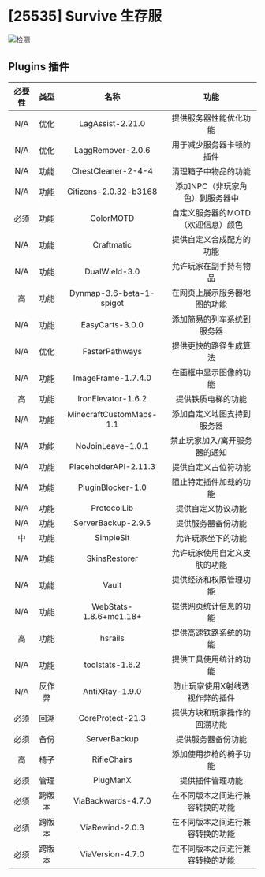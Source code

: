 
# [25535] Survive 生存服

![检测](https://img.shields.io/badge/检测-可运行-green.svg?cacheSeconds=2592000)

## Plugins 插件

| 必要性 | 类型 | 名称 | 功能 |
| :----: |:----: |:----: |:----: |
| N/A | 优化 | LagAssist-2.21.0 | 提供服务器性能优化功能 |
| N/A | 优化 | LaggRemover-2.0.6 | 用于减少服务器卡顿的插件 |
| N/A | 功能 | ChestCleaner-2-4-4 | 清理箱子中物品的功能 |
| N/A | 功能 | Citizens-2.0.32-b3168 | 添加NPC（非玩家角色）到服务器中 |
| 必须 | 功能 | ColorMOTD | 自定义服务器的MOTD（欢迎信息）颜色 |
| N/A | 功能 | Craftmatic | 提供自定义合成配方的功能 |
| N/A | 功能 | DualWield-3.0 | 允许玩家在副手持有物品 |
| 高 | 功能 | Dynmap-3.6-beta-1-spigot | 在网页上展示服务器地图的功能 |
| N/A | 功能 | EasyCarts-3.0.0 | 添加简易的列车系统到服务器 |
| N/A | 优化 | FasterPathways | 提供更快的路径生成算法 |
| N/A | 功能 | ImageFrame-1.7.4.0 | 在画框中显示图像的功能 |
| 高 | 功能 | IronElevator-1.6.2 | 提供铁质电梯的功能 |
| N/A | 功能 | MinecraftCustomMaps-1.1 | 添加自定义地图支持到服务器 |
| N/A | 功能 | NoJoinLeave-1.0.1 | 禁止玩家加入/离开服务器的通知 |
| N/A | 功能 | PlaceholderAPI-2.11.3 | 提供自定义占位符功能 |
| N/A | 功能 | PluginBlocker-1.0 | 阻止特定插件加载的功能 |
| N/A | 功能 | ProtocolLib | 提供自定义协议功能 |
| N/A | 功能 | ServerBackup-2.9.5 | 提供服务器备份功能 |
| 中 | 功能 | SimpleSit | 允许玩家坐下的功能 |
| N/A | 功能 | SkinsRestorer | 允许玩家使用自定义皮肤的功能 |
| N/A | 功能 | Vault | 提供经济和权限管理功能 |
| N/A | 功能 | WebStats-1.8.6+mc1.18+ | 提供网页统计信息的功能 |
| 高 | 功能 | hsrails | 提供高速铁路系统的功能 |
| N/A | 功能 | toolstats-1.6.2 | 提供工具使用统计的功能 |
| N/A | 反作弊 | AntiXRay-1.9.0 | 防止玩家使用X射线透视作弊的插件 |
| 必须 | 回溯 | CoreProtect-21.3 | 提供方块和玩家操作的回溯功能 |
| 必须 | 备份 | ServerBackup | 提供服务器备份功能 |
| 高 | 椅子 | RifleChairs | 添加使用步枪的椅子功能 |
| 必须 | 管理 | PlugManX | 提供插件管理功能 |
| 必须 | 跨版本 | ViaBackwards-4.7.0 | 在不同版本之间进行兼容转换的功能 |
| 必须 | 跨版本 | ViaRewind-2.0.3 | 在不同版本之间进行兼容转换的功能 |
| 必须 | 跨版本 | ViaVersion-4.7.0 | 在不同版本之间进行兼容转换的功能 |
